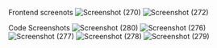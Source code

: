 Frontend screenots
![Screenshot (270)](https://user-images.githubusercontent.com/13905662/143425327-1cd3640e-c9a5-49f1-801a-f19e0c25c88b.png)
![Screenshot (272)](https://user-images.githubusercontent.com/13905662/143425332-1383e3b2-7537-45d8-ae52-2e55b40495b2.png)

Code Screenshots
![Screenshot (280)](https://user-images.githubusercontent.com/13905662/143425585-2a9fca01-d2ce-4c1a-8320-8cc112cae0f8.png)
![Screenshot (276)](https://user-images.githubusercontent.com/13905662/143425590-d0b9eb23-0660-476d-9e8a-bd5f233ba82b.png)
![Screenshot (277)](https://user-images.githubusercontent.com/13905662/143425593-b425a806-5c0a-45b1-bea1-11294f2b5c84.png)
![Screenshot (278)](https://user-images.githubusercontent.com/13905662/143425597-b2fba4d2-407d-4d41-8a63-9bd501d34424.png)
![Screenshot (279)](https://user-images.githubusercontent.com/13905662/143425599-c5dd1c70-aa83-46ae-a78e-cb51c23e101e.png)
